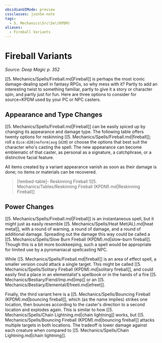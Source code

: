 ```yaml
---
obsidianUIMode: preview
cssclasses: json5e-note
tags:
  - 5. Mechanics\Src\5e\(KPDM)
aliases:
  - Fireball Variants
---
```

# Fireball Variants
*Source: Deep Magic p. 352* 

[[5. Mechanics/Spells/Fireball.md\|Fireball]] is perhaps the most iconic damage-dealing spell in fantasy RPGs, so why mess with it? Partly to add an interesting twist to something familiar, partly to give it a story or character spin, and partly just for fun. Here are three options to consider for source=KPDM used by your PC or NPC casters.

## Appearance and Type Changes

[[5. Mechanics/Spells/Fireball.md\|Fireball]] can be easily spiced up by changing its appearance and damage type. The following table offers twenty options for reskinning [[5. Mechanics/Spells/Fireball.md\|fireball]]; roll a `dice:d20|noform|avg` (`d20`) or choose the options that best suit the character who's casting the spell. The new appearance can become emblematic of that caster, as personal as a signature, a catchphrase, or a distinctive facial feature.

All items created by a variant appearance vanish as soon as their damage is done; no items or materials can be recovered.

> [!embed-table]- Reskinning Fireball
> ![[5. Mechanics/Tables/Reskinning Fireball (KPDM).md\|Reskinning Fireball]]

## Power Changes

[[5. Mechanics/Spells/Fireball.md\|Fireball]] is an instantaneous spell, but it might just as easily resemble [[5. Mechanics/Spells/Heat Met(AL).md\|heat metal]], with a round of warning, a round of damage, and a round of additional damage. Spreading out the damage this way could be called a [[5. Mechanics/Spells/Slow Burn Fireball (KPDM).md\|slow-burn fireball]]. Though this is a bit more bookkeeping, such a spell would be appropriate for limited use by a pyromaniacal spellcasting NPC.

While [[5. Mechanics/Spells/Fireball.md\|fireball]] is an area of effect spell, a smaller version could attack a single target. This might be called [[5. Mechanics/Spells/Solitary Fireball (KPDM).md\|solitary fireball]], and could easily find a place in an elementalist's spellbook or in the hands of a fire [[5. Mechanics/Bestiary/Fiend/Imp.md\|imp]] or an [[5. Mechanics/Bestiary/Elemental/Efreeti.md\|efreet]].

Finally, the third variant here is a [[5. Mechanics/Spells/Bouncing Fireball (KPDM).md\|bouncing fireball]], which (as the name implies) strikes one location, then bounces according to the caster's direction to a second location and explodes again. This is similar to how [[5. Mechanics/Spells/Chain Lightning.md\|chain lightning]] works, but [[5. Mechanics/Spells/Bouncing Fireball (KPDM).md\|bouncing fireball]] attacks multiple targets in both locations. The tradeoff is lower damage against each creature when compared to [[5. Mechanics/Spells/Chain Lightning.md\|chain lightning]].
